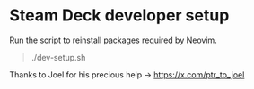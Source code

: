 # Steam Deck developer setup
Run the script to reinstall packages required by Neovim.
> ./dev-setup.sh

Thanks to Joel for his precious help -> https://x.com/ptr_to_joel
